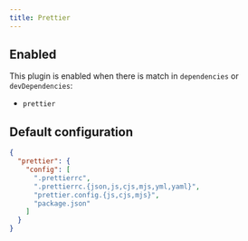 ```yaml
---
title: Prettier
---
```


## Enabled

This plugin is enabled when there is match in `dependencies` or
`devDependencies`:

- `prettier`

## Default configuration

```json
{
  "prettier": {
    "config": [
      ".prettierrc",
      ".prettierrc.{json,js,cjs,mjs,yml,yaml}",
      "prettier.config.{js,cjs,mjs}",
      "package.json"
    ]
  }
}
```
